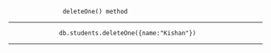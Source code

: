                    deleteOne() method

----------------------------------------------------------------------------------------------------

                  db.students.deleteOne({name:"Kishan"})

-----------------------------------------------------------------------------------------------------                  

                 